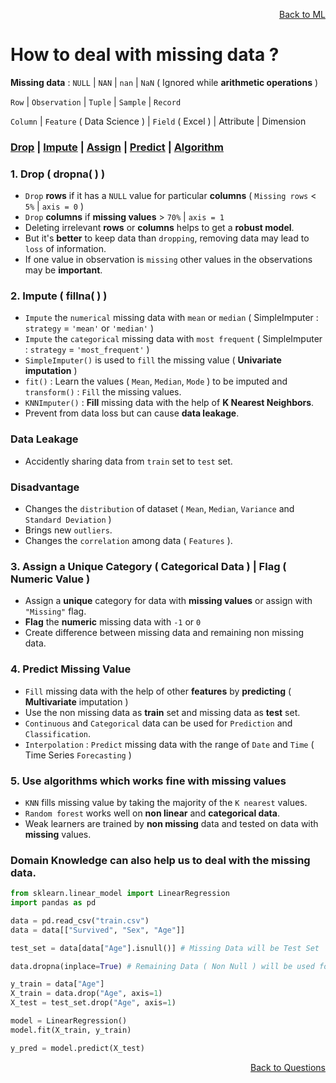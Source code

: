 <p align='right'><a align="right" href="https://github.com/KIRANKUMAR7296/Library/blob/main/Machine%20Learning/Machine%20Learning%20Models.md">Back to ML</a></p>

# How to deal with missing data ?

**Missing data** : `NULL` | `NAN` | `nan` | `NaN` ( Ignored while **arithmetic operations** )

`Row` | `Observation` | `Tuple` | `Sample` | `Record`

`Column` | `Feature` ( Data Science ) | `Field` ( Excel ) | Attribute | Dimension

<h3><a href="#del">Drop</a> | <a href="#impute">Impute</a> | <a href="#assign">Assign</a> | <a href="#predict">Predict</a> | <a href="#algo">Algorithm</a></h3>

<h3 name="del"> 1. Drop ( dropna( ) )</h3>

- `Drop` **rows** if it has a `NULL` value for particular **columns** ( `Missing rows` < `5%` | `axis = 0` )
- `Drop` **columns** if **missing values** > `70%` | `axis = 1`
- Deleting irrelevant **rows** or **columns** helps to get a **robust model**.
- But it's **better** to keep data than `dropping`, removing data may lead to `loss` of information.
- If one value in observation is `missing` other values in the observations may be **important**.

<h3 name="impute"> 2. Impute ( fillna( ) )</h3>

- `Impute` the `numerical` missing data with `mean` or `median` ( SimpleImputer : `strategy` = `'mean'` or `'median'` ) 
- `Impute` the `categorical` missing data with `most frequent` ( SimpleImputer : `strategy` = `'most_frequent'` ) 
- `SimpleImputer()` is used to `fill` the missing value ( **Univariate imputation** ) 
- `fit()` : Learn the values ( `Mean`, `Median`, `Mode` ) to be imputed and `transform()` : `Fill` the missing values.
- `KNNImputer()` : **Fill** missing data with the help of **K Nearest Neighbors**.
- Prevent from data loss but can cause **data leakage**.

### Data Leakage 
- Accidently sharing data from `train` set to `test` set.

### Disadvantage

- Changes the `distribution` of dataset ( `Mean`, `Median`, `Variance` and `Standard Deviation` )
- Brings new `outliers`.
- Changes the `correlation` among data ( `Features` ).

<h3 name="assign"> 3. Assign a Unique Category ( Categorical Data ) | Flag ( Numeric Value )</h3>

- Assign a **unique** category for data with **missing values** or assign with `"Missing"` flag.
- **Flag** the **numeric** missing data with `-1` or `0` 
- Create difference between missing data and remaining non missing data.

<h3 name="predict"> 4. Predict Missing Value</h3>

- `Fill` missing data with the help of other **features** by **predicting** ( **Multivariate** imputation ) 
- Use the non missing data as **train** set and missing data as **test** set.
- `Continuous` and `Categorical` data can be used for `Prediction` and `Classification`.
- `Interpolation` : `Predict` missing data with the range of `Date` and `Time` ( Time Series `Forecasting` ) 

<h3 name="algo"> 5. Use algorithms which works fine with missing values</h3>

- `KNN` fills missing value by taking the majority of the `K nearest` values.
- `Random forest` works well on **non linear** and **categorical data**.
- Weak learners are trained by **non missing** data and tested on data with **missing** values.

### Domain Knowledge can also help us to deal with the missing data.

```python
from sklearn.linear_model import LinearRegression
import pandas as pd

data = pd.read_csv("train.csv")
data = data[["Survived", "Sex", "Age"]]

test_set = data[data["Age"].isnull()] # Missing Data will be Test Set

data.dropna(inplace=True) # Remaining Data ( Non Null ) will be used for Training the Model

y_train = data["Age"]
X_train = data.drop("Age", axis=1)
X_test = test_set.drop("Age", axis=1)

model = LinearRegression()
model.fit(X_train, y_train)

y_pred = model.predict(X_test)
```

<p align='right'><a align="right" href="https://github.com/KIRANKUMAR7296/Library/blob/main/Interview.md">Back to Questions</a></p>
